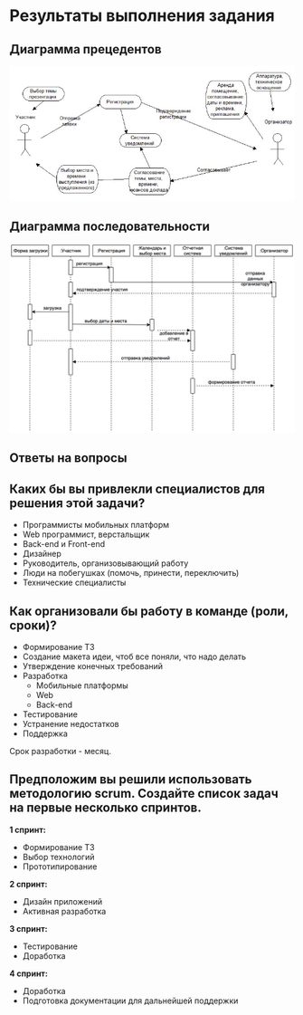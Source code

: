 # Результаты выполнения задания

## Диаграмма прецедентов

![](Прец1.jpg)

## Диаграмма последовательности

![](https://raw.githubusercontent.com/ctel-prj-mng/7-uml-270318-Kunica97/master/%D0%9F%D1%80%D0%B5%D1%86%D0%B5%D0%B4%D0%B5%D0%BD%D1%82%202.jpg)

## Ответы на вопросы

## Каких бы вы привлекли специалистов для решения этой задачи?
- Программисты мобильных платформ
- Web программист, верстальщик
- Back-end и Front-end
- Дизайнер
- Руководитель, организовывающий работу
- Люди на побегушках (помочь, принести, переключить)
- Технические специалисты

## Как организовали бы работу в команде (роли, сроки)?
- Формирование ТЗ
- Создание макета идеи, чтоб все поняли, что надо делать
- Утверждение конечных требований
- Разработка
  - Мобильные платформы
  - Web
  - Back-end
- Тестирование
- Устранение недостатков
- Поддержка

Срок разработки - месяц.

## Предположим вы решили использовать методологию scrum.  Создайте список задач на первые несколько спринтов.

**1 спринт:**
- Формирование ТЗ
- Выбор технологий
- Прототипирование

**2 спринт:**
- Дизайн приложений
- Активная разработка

**3 спринт:**
- Тестирование
- Доработка

**4 спринт:**
- Доработка
- Подготовка документации для дальнейшей поддержки
